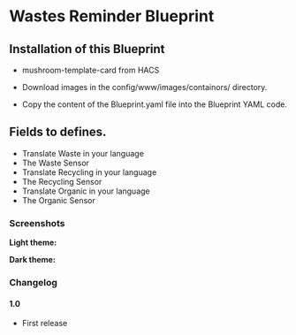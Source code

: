 # Wastes Reminder Blueprint

## Installation of this Blueprint

- mushroom-template-card from HACS

- Download images in the config/www/images/containors/ directory.

- Copy the content of the Blueprint.yaml file into the Blueprint YAML code.

 ## Fields to defines.
 - Translate Waste in your language
 - The Waste Sensor
 - Translate Recycling in your language
 - The Recycling Sensor
 - Translate Organic in your language
 - The Organic Sensor

### Screenshots

**Light theme:**<br>


**Dark theme:**<br>



### Changelog
#### 1.0
- First release